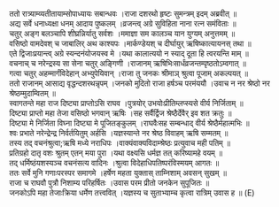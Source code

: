 

  
ततो रात्र्याम्व्यतीतायाम्सोपाध्यायः सबान्धवः ।राजा दशरथो हृष्टः सुमन्त्रम् इदम् अब्रवीत्  ॥   
अद्य सर्वे धनाध्यक्षा धनम् आदाय पुष्कलम् ।व्रजन्त्व् अग्रे सुविहिता नाना रत्न समंविताः  ॥   
चतुर् अङ्ग बलञ्चापि शीघ्रन्निर्यातु सर्वशः ।ममाज्ञा सम कालञ्च यान युग्यम् अनुत्तमम्  ॥   
वसिष्ठो वामदेवश् च जाबालिर् अथ काश्यपः ।मार्कण्डेयश् च दीर्घायुर् ऋषिष्कात्यायनस् तथा  ॥   
एते द्विजाःप्रयान्त्व् अग्रे स्यन्दनंयोजयस्व मे ।यथा कालात्ययो न स्याद् दूता हि त्वरयन्ति माम्  ॥   
वचनाच् च नरेन्द्रस्य सा सेना चतुर् अङ्गिणी ।राजानम् ऋषिभिःसार्धंव्रजन्तम्पृष्ठतोऽम्वगात्  ॥   
गत्वा चतुर् अहम्मार्गंविदेहान् अभ्युपेयिवान् ।राजा तु जनकः श्रीमाञ् श्रुत्वा पूजाम् अकल्पयत्  ॥   
ततो राजानम् आसाद्य वृद्धन्दशरथन्नृपम् ।जनको मुदितो राजा हर्षञ्च परमंययौ ।उवाच न नर श्रेष्ठो नर श्रेष्ठम्मुदाम्वितम्  ॥   
स्वागतन्ते महा राज दिष्ट्या प्राप्तोऽसि राघव ।पुत्रयोर् उभयोःप्रीतिम्लप्स्यसे वीर्य निर्जिताम्  ॥   
दिष्ट्या प्राप्तो महा तेजा वसिष्ठो भगवान् ऋषिः ।सह सर्वैर्द्विज श्रेष्ठैर्देवैर् इव शत क्रतुः  ॥   
दिष्ट्या मे निर्जिता विघ्ना दिष्ट्या मे पूजितङ्कुलम् ।राघवैःसह सम्बन्धाद् वीर्य श्रेष्ठैर्महात्मभिः  ॥   
श्वः प्रभाते नरेन्द्रेन्द्र निर्वर्तयितुम् अर्हसि ।यज्ञस्यान्ते नर श्रेष्ठ विवाहम् ऋषि सम्मतम्  ॥   
तस्य तद् वचनंश्रुत्वा;ऋषि मध्ये नराधिपः ।वाक्यंवाक्यविदाम्श्रेष्ठः प्रत्युवाच मही पतिम्  ॥   
प्रतिग्रहो दातृ वशः श्रुतम् एतन् मया पुरा ।यथा वक्ष्यसि धर्मज्ञ तत् करिष्यामहे वयम्  ॥   
तद् धर्मिष्ठंयशस्यञ्च वचनंसत्य वादिनः ।श्रुत्वा विदेहाधिपतिष्परंविस्मयम् आगतः  ॥   
ततः सर्वे मुनि गणाःपरस्पर समागमे ।हर्षेण महता युक्तास् ताम्निशाम् अवसन् सुखम्  ॥   
राजा च राघवौ पुत्रौ निशाम्य परिहर्षितः ।उवास परम प्रीतो जनकेन सुपूजितः  ॥   
जनकोऽपि महा तेजाःक्रिया धर्मेण तत्त्ववित् ।यज्ञस्य च सुताभ्याम्च कृत्वा रात्रिम् उवास ह  ॥ (E)  
